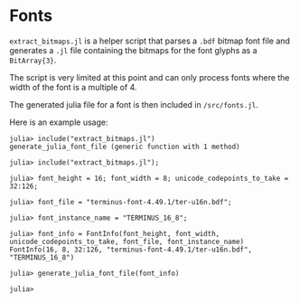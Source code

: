 # Fonts

`extract_bitmaps.jl` is a helper script that parses a `.bdf` bitmap font file and generates a `.jl` file containing the bitmaps for the font glyphs as a `BitArray{3}`.

The script is very limited at this point and can only process fonts where the width of the font is a multiple of 4.

The generated julia file for a font is then included in `/src/fonts.jl`.

Here is an example usage:

```julia-repl
julia> include("extract_bitmaps.jl")
generate_julia_font_file (generic function with 1 method)

julia> include("extract_bitmaps.jl");

julia> font_height = 16; font_width = 8; unicode_codepoints_to_take = 32:126;

julia> font_file = "terminus-font-4.49.1/ter-u16n.bdf";

julia> font_instance_name = "TERMINUS_16_8";

julia> font_info = FontInfo(font_height, font_width, unicode_codepoints_to_take, font_file, font_instance_name)
FontInfo(16, 8, 32:126, "terminus-font-4.49.1/ter-u16n.bdf", "TERMINUS_16_8")

julia> generate_julia_font_file(font_info)

julia> 
```
